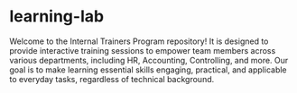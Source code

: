 # learning-lab
Welcome to the Internal Trainers Program repository! It is designed to provide interactive training sessions to empower team members across various departments, including HR, Accounting, Controlling, and more. Our goal is to make learning essential skills engaging, practical, and applicable to everyday tasks, regardless of technical background.
